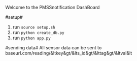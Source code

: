 Welcome to the PMSSnotification DashBoard

#setup#
1. run ```source setup.sh```
2. run ```python create_db.py```
3. run ```python app.py```

#sending data#
All sensor data can be sent to
baseurl.com/reading/&ltkey&gt/&lts_id&gt/&lttag&gt/&ltval&lt
